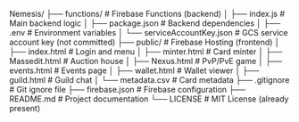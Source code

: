 Nemesis/
├── functions/                    # Firebase Functions (backend)
│   ├── index.js                  # Main backend logic
│   ├── package.json              # Backend dependencies
│   ├── .env                      # Environment variables
│   └── serviceAccountKey.json    # GCS service account key (not committed)
├── public/                       # Firebase Hosting (frontend)
│   ├── index.html                # Login and menu
│   ├── minter.html               # Card minter
│   ├── Massedit.html             # Auction house
│   ├── Nexus.html                # PvP/PvE game
│   ├── events.html               # Events page
│   ├── wallet.html               # Wallet viewer
│   ├── guild.html                # Guild chat
│   └── metadata.csv              # Card metadata
├── .gitignore                    # Git ignore file
├── firebase.json                 # Firebase configuration
├── README.md                     # Project documentation
└── LICENSE                       # MIT License (already present)